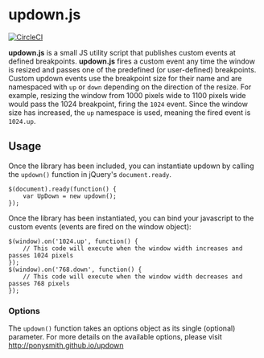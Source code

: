 updown.js
=========

[![CircleCI](https://circleci.com/gh/ponysmith/updown.svg?style=svg)](https://circleci.com/gh/ponysmith/updown)

**updown.js** is a small JS utility script that publishes custom events at defined breakpoints.  **updown.js** fires a custom event any time the window is resized and passes one of the predefined (or user-defined) breakpoints.  Custom updown events use the breakpoint size for their name and are namespaced with `up` or `down` depending on the direction of the resize.  For example, resizing the window from 1000 pixels wide to 1100 pixels wide would pass the 1024 breakpoint, firing the `1024` event.  Since the window size has increased, the `up` namespace is used, meaning the fired event is `1024.up`.



## Usage ##

Once the library has been included, you can instantiate updown by calling the `updown()` function in jQuery's `document.ready`.  

    $(document).ready(function() {
        var UpDown = new updown();
    });

Once the library has been instantiated, you can bind your javascript to the custom events (events are fired on the window object):

    $(window).on('1024.up', function() {
        // This code will execute when the window width increases and passes 1024 pixels
    });
    $(window).on('768.down', function() {
        // This code will execute when the window width decreases and passes 768 pixels
    });




### Options ###
The `updown()` function takes an options object as its single (optional) parameter.  For more details on the available options, please visit http://ponysmith.github.io/updown
